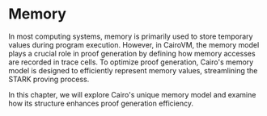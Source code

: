 # Memory

In most computing systems, memory is primarily used to store temporary values during program execution. However, in CairoVM, the memory model plays a crucial role in proof generation by defining how memory accesses are recorded in trace cells. To optimize proof generation, Cairo's memory model is designed to efficiently represent memory values, streamlining the STARK proving process.

In this chapter, we will explore Cairo's unique memory model and examine how its structure enhances proof generation efficiency.

